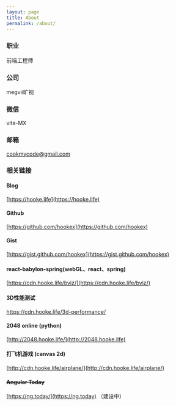 ```yaml
---
layout: page
title: About
permalink: /about/
---
```


### 职业
前端工程师

### 公司
megvii旷视

### 微信
vita-MX

### 邮箱
cookmycode@gmail.com

### 相关链接

#### Blog
[https://hooke.life](https://hooke.life)

#### Github
[https://github.com/hookex](https://github.com/hookex)

#### Gist
[https://gist.github.com/hookex](https://gist.github.com/hookex)

#### react-babylon-spring(webGL、react、spring)
[https://cdn.hooke.life/bviz/](https://cdn.hooke.life/bviz/)

#### 3D性能测试
https://cdn.hooke.life/3d-performance/

#### 2048 online (python)
[http://2048.hooke.life/](http://2048.hooke.life)


#### 打飞机游戏 (canvas 2d)
[http://cdn.hooke.life/airplane/](http://cdn.hooke.life/airplane/)

#### ~~Angular Today~~
[https://ng.today/](https://ng.today) （建设中）


